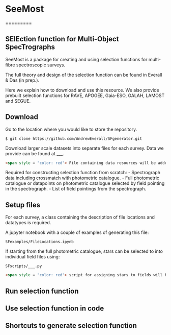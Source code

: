 # SeeMost
=========
## SElEction function for Multi-Object SpecTrographs

SeeMost is a package for creating and using selection functions for multi-fibre spectroscopic surveys.

The full theory and design of the selection function can be found in Everall & Das (in prep.).

Here we explain how to download and use this resource. We also provide prebuilt selection functions for RAVE, APOGEE, Gaia-ESO, GALAH, LAMOST and SEGUE.


## Download

Go to the location where you would like to store the repository.

```
$ git clone https://github.com/AndrewEverall/SFgenerator.git
```

Download larger scale datasets into separate files for each survey.
Data we provide can be found at ___.
```html
<span style = "color: red"> File containing data resources will be added soon. </span>
```

Required for constructing selection function from scratch:
\- Spectrograph data including crossmatch with photometric catalogue.
\- Full photometric catalogue or datapoints on photometric catalogue selected by field pointing in the spectrograph.
\- List of field pointings from the spectrograph.


## Setup files

For each survey, a class containing the description of file locations and datatypes is required.

A jupyter notebook with a couple of examples of generating this file:
```
SFexamples/FileLocations.ipynb
```

If starting from the full photometric catalogue, stars can be selected to into individual field files using:
```
SFscripts/___.py
```
```html
<span style = "color: red"> script for assigning stars to fields will be added soon. </span>
```


## Run selection function


## Use selection function in code


## Shortcuts to generate selection function

